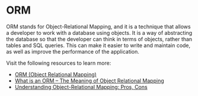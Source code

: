 # ORM

ORM stands for Object-Relational Mapping, and it is a technique that allows a developer to work with a database using objects. It is a way of abstracting the database so that the developer can think in terms of objects, rather than tables and SQL queries. This can make it easier to write and maintain code, as well as improve the performance of the application.

Visit the following resources to learn more:

- [ORM (Object Relational Mapping)](https://www.telerik.com/blogs/dotnet-basics-orm-object-relational-mapping)
- [What is an ORM – The Meaning of Object Relational Mapping](https://www.freecodecamp.org/news/what-is-an-orm-the-meaning-of-object-relational-mapping-database-tools/)
- [Understanding Object-Relational Mapping: Pros, Cons](https://www.altexsoft.com/blog/object-relational-mapping/)
